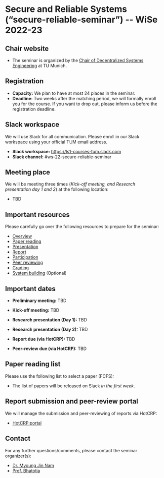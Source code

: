 # Secure and Reliable Systems (“secure-reliable-seminar”) -- WiSe 2022-23

## Chair website

- The seminar is organized by the [Chair of Decentralized Systems Engineering](https://dse.in.tum.de/) at TU Munich.

## Registration

- **Capacity:** We plan to have at most 24 places in the seminar.
- **Deadline:** Two weeks after the matching period, we will formally enroll you for the course. If you want to drop out, please inform us before the registration deadline.  

## Slack workspace

We will use Slack for all communication. Please enroll in our Slack workspace using your official TUM email address.

- **Slack workspace:** https://ls1-courses-tum.slack.com
- **Slack channel:** #ws-22-secure-reliable-seminar

## Meeting place

We will be meeting three times (*Kick-off meeting, and Research presentation day 1 and 2*) at the following location:

- TBD

## Important resources

Please carefully go over the following resources to prepare for the seminar:

- [Overview](docs/)
- [Paper reading](docs/paper-reading.pdf)
- [Presentation](docs/presentation.pdf)
- [Report](docs/report.pdf)
- [Participation](docs/participation.pdf)
- [Peer reviewing](docs/peer-review.pdf)
- [Grading](docs/grading.pdf)
- [System building](docs/system-building.pdf) (Optional)

## Important dates

- **Preliminary meeting:** TBD

- **Kick-off meeting:** TBD

- **Research presentation (Day 1):** TBD

- **Research presentation (Day 2):** TBD

- **Report due (via HotCRP):** TBD

- **Peer-review due (via HotCRP):** TBD


## Paper reading list

Please use the following list to select a paper (FCFS): 

- The list of papers will be released on Slack *in the first week*.


## Report submission and peer-review portal

We will manage the submission and peer-reviewing of reports via HotCRP:

- [HotCRP portal](https://tum-ss2021.hotcrp.com/) 


## Contact

For any further questions/comments, please contact the seminar organizer(s):
- [Dr. Myoung Jin Nam](https://dse.in.tum.de/dr-myoung-jin-nam/)
- [Prof. Bhatotia](https://dse.in.tum.de/bhatotia/)

